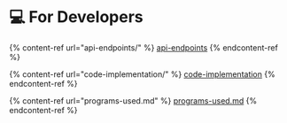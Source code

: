 # 💻 For Developers

{% content-ref url="api-endpoints/" %}
[api-endpoints](api-endpoints/)
{% endcontent-ref %}

{% content-ref url="code-implementation/" %}
[code-implementation](code-implementation/)
{% endcontent-ref %}

{% content-ref url="programs-used.md" %}
[programs-used.md](programs-used.md)
{% endcontent-ref %}
